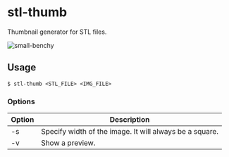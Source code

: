 # stl-thumb
Thumbnail generator for STL files.

![small-benchy](https://user-images.githubusercontent.com/3131268/40529387-5af185b8-5fa9-11e8-8c95-26c58a1ed2d0.png)

## Usage
```
$ stl-thumb <STL_FILE> <IMG_FILE>
```

### Options
| Option    | Description                                             |
| --------- | ------------------------------------------------------- |
| -s <size> | Specify width of the image. It will always be a square. |
| -v        | Show a preview.                                         |
